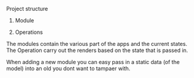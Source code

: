 Project structure


1. Module

2. Operations


The modules contain the various part of the apps and the current states.
The Operation carry out the renders based on the state that is passed in.

When adding a new module you can easy pass in a static data (of the model) into an old you dont want to tampaer with.